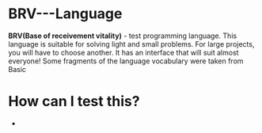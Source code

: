 # BRV---Language
**BRV(Base of receivement vitality)** - test programming language. This language is suitable for solving light and small problems. For large projects, you will have to choose another. It has an interface that will suit almost everyone! Some fragments of the language vocabulary were taken from Basic

# How can I test this?
- 
